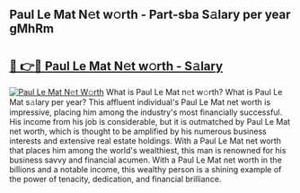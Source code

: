 ## Paul Le Mat N𝚎t w𝚘rth - Part-sba S𝚊lary per year gMhRm

# <h2><a href="http://gc343ri.nevu.top/?p=Paul+Le+Mat">🔗 👉🔴 Paul Le Mat N𝚎t w𝚘rth - S𝚊lary</a></h2>

[![Paul Le Mat N𝚎t W𝚘rth](https://i.imgur.com/Oavwk0R.jpeg)](http://gc343ri.nevu.top/?p=Paul+Le+Mat)
What is Paul Le Mat n𝚎t w𝚘rth? What is Paul Le Mat s𝚊lary per year?
This affluent individual's Paul Le Mat net worth is impressive, placing him among the industry's most financially successful. His income from his job is considerable, but it is outmatched by Paul Le Mat net worth, which is thought to be amplified by his numerous business interests and extensive real estate holdings. With a Paul Le Mat net worth that places him among the world's wealthiest, this man is renowned for his business savvy and financial acumen. With a Paul Le Mat net worth in the billions and a notable income, this wealthy person is a shining example of the power of tenacity, dedication, and financial brilliance.
